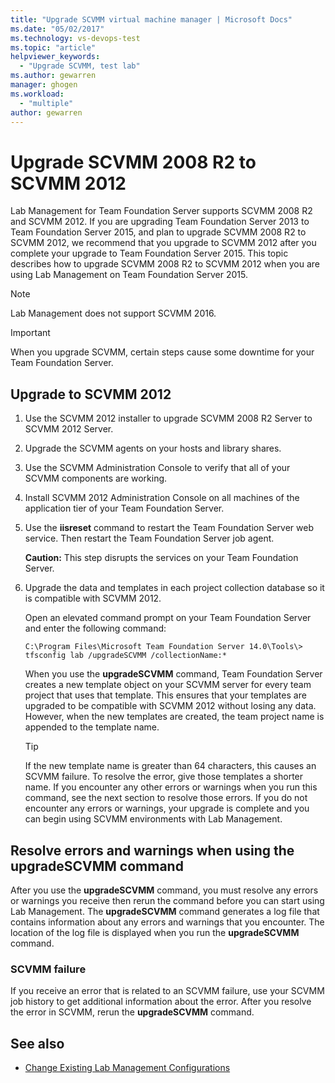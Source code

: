 ```yaml
---
title: "Upgrade SCVMM virtual machine manager | Microsoft Docs"
ms.date: "05/02/2017"
ms.technology: vs-devops-test
ms.topic: "article"
helpviewer_keywords:
  - "Upgrade SCVMM, test lab"
ms.author: gewarren
manager: ghogen
ms.workload:
  - "multiple"
author: gewarren
---
```

# Upgrade SCVMM 2008 R2 to SCVMM 2012

Lab Management for Team Foundation Server supports SCVMM 2008 R2 and SCVMM 2012. If you are upgrading Team Foundation Server 2013 to Team Foundation Server 2015, and plan to upgrade SCVMM 2008 R2 to SCVMM 2012, we recommend that you upgrade to SCVMM 2012 after you complete your upgrade to Team Foundation Server 2015. This topic describes how to upgrade SCVMM 2008 R2 to SCVMM 2012 when you are using Lab Management on Team Foundation Server 2015.

> [!NOTE]
> Lab Management does not support SCVMM 2016.

> [!IMPORTANT]
> When you upgrade SCVMM, certain steps cause some downtime for your Team Foundation Server.

## Upgrade to SCVMM 2012

1. Use the SCVMM 2012 installer to upgrade SCVMM 2008 R2 Server to SCVMM 2012 Server.

1. Upgrade the SCVMM agents on your hosts and library shares.

1. Use the SCVMM Administration Console to verify that all of your SCVMM components are working.

1. Install SCVMM 2012 Administration Console on all machines of the application tier of your Team Foundation Server.

1. Use the **iisreset** command to restart the Team Foundation Server web service. Then restart the Team Foundation Server job agent.

   **Caution:** This step disrupts the services on your Team Foundation Server.

1. Upgrade the data and templates in each project collection database so it is compatible with SCVMM 2012.

   Open an elevated command prompt on your Team Foundation Server and enter the following command:

   `C:\Program Files\Microsoft Team Foundation Server 14.0\Tools\> tfsconfig lab /upgradeSCVMM /collectionName:*`

   When you use the **upgradeSCVMM** command, Team Foundation Server creates a new template object on your SCVMM server for every team project that uses that template. This ensures that your templates are upgraded to be compatible with SCVMM 2012 without losing any data. However, when the new templates are created, the team project name is appended to the template name.

   > [!TIP]
   > If the new template name is greater than 64 characters, this causes an SCVMM failure. To resolve the error, give those templates a shorter name. If you encounter any other errors or warnings when you run this command, see the next section to resolve those errors. If you do not encounter any errors or warnings, your upgrade is complete and you can begin using SCVMM environments with Lab Management.

## Resolve errors and warnings when using the upgradeSCVMM command

After you use the **upgradeSCVMM** command, you must resolve any errors or warnings you receive then rerun the command before you can start using Lab Management. The **upgradeSCVMM** command generates a log file that contains information about any errors and warnings that you encounter. The location of the log file is displayed when you run the **upgradeSCVMM** command.

### SCVMM failure

If you receive an error that is related to an SCVMM failure, use your SCVMM job history to get additional information about the error. After you resolve the error in SCVMM, rerun the **upgradeSCVMM** command.

## See also

* [Change Existing Lab Management Configurations](https://msdn.microsoft.com/library/ee704508%28v=vs.140%29.aspx)
